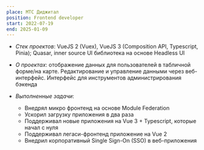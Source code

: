 ```yaml
---
place: МТС Диджитал
position: Frontend developer
start: 2022-07-19
end: 2025-01-09
---
```


* _Стек проектов_: VueJS 2 (Vuex), VueJS 3 (Composition API, Typescript, Pinia); Quasar, inner source UI библиотека на основе Headless UI

* _О проектах_: отображение данных для пользователей в табличной форме/на карте. Редактирование и управление данными через веб-интерфейс. Интерфейс для инструментов администрирования бэкенда

* _Выполненные задачи_:
    - Внедрял микро фронтенд на основе Module Federation
    - Ускорил загрузку приложения в два раза
    - Поддерживал новые приложения на Vue 3 + Typescript, которые начал с нуля
    - Поддерживал легаси-фронтенд приложение на Vue 2
    - Внедрил корпоративный Single Sign-On (SSO) в веб-приложения
